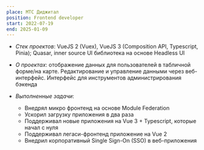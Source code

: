 ```yaml
---
place: МТС Диджитал
position: Frontend developer
start: 2022-07-19
end: 2025-01-09
---
```


* _Стек проектов_: VueJS 2 (Vuex), VueJS 3 (Composition API, Typescript, Pinia); Quasar, inner source UI библиотека на основе Headless UI

* _О проектах_: отображение данных для пользователей в табличной форме/на карте. Редактирование и управление данными через веб-интерфейс. Интерфейс для инструментов администрирования бэкенда

* _Выполненные задачи_:
    - Внедрял микро фронтенд на основе Module Federation
    - Ускорил загрузку приложения в два раза
    - Поддерживал новые приложения на Vue 3 + Typescript, которые начал с нуля
    - Поддерживал легаси-фронтенд приложение на Vue 2
    - Внедрил корпоративный Single Sign-On (SSO) в веб-приложения
